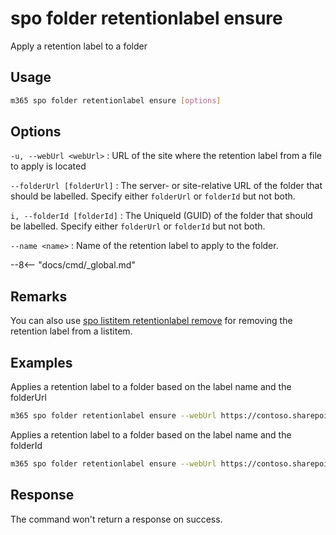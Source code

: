 # spo folder retentionlabel ensure

Apply a retention label to a folder

## Usage

```sh
m365 spo folder retentionlabel ensure [options]
```

## Options

`-u, --webUrl <webUrl>`
: URL of the site where the retention label from a file to apply is located

`--folderUrl [folderUrl]`
: The server- or site-relative URL of the folder that should be labelled. Specify either `folderUrl` or `folderId` but not both.

`i, --folderId [folderId]`
: The UniqueId (GUID) of the folder that should be labelled. Specify either `folderUrl` or `folderId` but not both.

`--name <name>`
: Name of the retention label to apply to the folder.

--8<-- "docs/cmd/_global.md"

## Remarks

You can also use [spo listitem retentionlabel remove](./../../../cmd/spo//listitem/listitem-retentionlabel-remove.md) for removing the retention label from a listitem.

## Examples

Applies a retention label to a folder based on the label name and the folderUrl

```sh
m365 spo folder retentionlabel ensure --webUrl https://contoso.sharepoint.com/sites/project-x --folderUrl '/Shared Documents' --name 'Some label'
```

Applies a retention label to a folder based on the label name and the folderId

```sh
m365 spo folder retentionlabel ensure --webUrl https://contoso.sharepoint.com/sites/project-x --folderId '26541f96-017c-4189-a604-599e083533b8'  --name 'Some label'
```

## Response

The command won't return a response on success.
